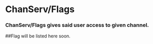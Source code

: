 # ChanServ/Flags
### ChanServ/Flags gives said user access to given channel.
##Flag will be listed here soon. 
